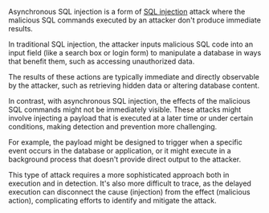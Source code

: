 Asynchronous SQL injection is a form of [SQL injection]() attack where the malicious SQL commands executed by an attacker don't produce immediate results. 

In traditional SQL injection, the attacker inputs malicious SQL code into an input field (like a search box or login form) to manipulate a database in ways that benefit them, such as accessing unauthorized data. 

The results of these actions are typically immediate and directly observable by the attacker, such as retrieving hidden data or altering database content.

In contrast, with asynchronous SQL injection, the effects of the malicious SQL commands might not be immediately visible. These attacks might involve injecting a payload that is executed at a later time or under certain conditions, making detection and prevention more challenging. 

For example, the payload might be designed to trigger when a specific event occurs in the database or application, or it might execute in a background process that doesn't provide direct output to the attacker.

This type of attack requires a more sophisticated approach both in execution and in detection. It's also more difficult to trace, as the delayed execution can disconnect the cause (injection) from the effect (malicious action), complicating efforts to identify and mitigate the attack.